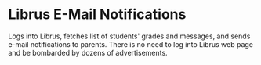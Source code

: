 # Librus E-Mail Notifications

Logs into Librus, fetches list of students' grades and messages, and sends e-mail notifications to parents. There is no need to log into Librus web page and be bombarded by dozens of advertisements.
